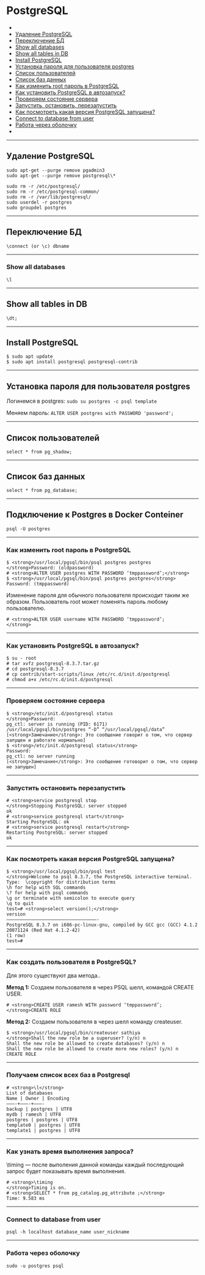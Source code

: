 # PostgreSQL

- [](#)
- [Удаление PostgreSQL](#Удаление-PostgreSQL)
- [Переключение БД](#Переключение-БД)
- [Show all databases](#Show-all-databases)
- [Show all tables in DB](#Show-all-tables-in-DB)
- [Install PostgreSQL](#Install-PostgreSQL)
- [Установка пароля для пользователя postgres](#Установка-пароля-для-пользователя-postgres)
- [Список пользователей](#Список-пользователей)
- [Список баз данных](#Список-баз-данных)
- [Как изменить root пароль в PostgreSQL](#Как-изменить-root-пароль-в-PostgreSQL)
- [Как установить PostgreSQL в автозапуск?](#Как-установить-PostgreSQL-в-автозапуск?)
- [Проверяем состояние сервера](#Проверяем-состояние-сервера)
- [Запустить, остановить, перезапустить](#Запустить-остановить-перезапустить)
- [Как посмотреть какая версия PostgreSQL запущена?](#Как-посмотреть-какая-версия-PostgreSQL-запущена?)
- [Connect to database from user](#Connect-to-database-from-user)
- [Работа через оболочку](#Работа-через-оболочку)
- [](#)

---

## Удаление PostgreSQL
```
sudo apt-get --purge remove pgadmin3
sudo apt-get --purge remove postgresql\*

sudo rm -r /etc/postgresql/
sudo rm -r /etc/postgresql-common/
sudo rm -r /var/lib/postgresql/
sudo userdel -r postgres
sudo groupdel postgres
```

---

## Переключение БД
```
\connect (or \c) dbname
```

---  

### Show all databases
```
\l
```

--- 

## Show all tables in DB
```
\dt;
```

---   

## Install PostgreSQL
```
$ sudo apt update
$ sudo apt install postgresql postgresql-contrib
```

---

## Установка пароля для пользователя postgres
Логинемся в postgres:
```sudo su postgres -c psql template```

Меняем пароль:
```ALTER USER postgres with PASSWORD 'password';```

---

## Список пользователей
```
select * from pg_shadow;
```

---

   
## Список баз данных
```
select * from pg_database;
```

---

## Подключение к Postgres в Docker Conteiner
```
psql -U postgres
```

---

### Как изменить root пароль в PostgreSQL
```
$ <strong>/usr/local/pgsql/bin/psql postgres postgres
</strong>Password: (oldpassword)
# <strong>ALTER USER postgres WITH PASSWORD ‘tmppassword’;</strong>
$ <strong>/usr/local/pgsql/bin/psql postgres postgres</strong>
Password: (tmppassword)
```

Изменение пароля для обычного пользователя происходит таким же образом. Пользователь root может поменять пароль любому пользователю.
```
# <strong>ALTER USER username WITH PASSWORD ‘tmppassword’;
</strong>
```

---

### Как установить PostgreSQL в автозапуск?
```
$ su - root
# tar xvfz postgresql-8.3.7.tar.gz
# cd postgresql-8.3.7
# cp contrib/start-scripts/linux /etc/rc.d/init.d/postgresql
# chmod a+x /etc/rc.d/init.d/postgresql
```

---

### Проверяем состояние сервера
```
$ <strong>/etc/init.d/postgresql status
</strong>Password:
pg_ctl: server is running (PID: 6171)
/usr/local/pgsql/bin/postgres “-D” “/usr/local/pgsql/data”
[<strong>Замечание</strong>: Это сообщение говорит о том, что сервер запущен и работате нормально]
$ <strong>/etc/init.d/postgresql status</strong>
Password:
pg_ctl: no server running
[<strong>Замечание</strong>: Это сообщение готоворит о том, что сервер не запущен]
```

---

### Запустить остановить перезапустить
```
# <strong>service postgresql stop
</strong>Stopping PostgreSQL: server stopped
ok
# <strong>service postgresql start</strong>
Starting PostgreSQL: ok
# <strong>service postgresql restart</strong>
Restarting PostgreSQL: server stopped
ok
```

---
 
### Как посмотреть какая версия PostgreSQL запущена?
```
$ <strong>/usr/local/pgsql/bin/psql test
</strong>Welcome to psql 8.3.7, the PostgreSQL interactive terminal.
Type:  \copyright for distribution terms
\h for help with SQL commands
\? for help with psql commands
\g or terminate with semicolon to execute query
\q to quit
test=# <strong>select version();</strong>
version
—————————————————————————————————-
PostgreSQL 8.3.7 on i686-pc-linux-gnu, compiled by GCC gcc (GCC) 4.1.2 20071124 (Red Hat 4.1.2-42)
(1 row)
test=#
```

---

### Как создать пользователя в PostgreSQL?
Для этого существуют два метода..

__Метод 1:__ Создаем пользователя в через PSQL шелл, командой CREATE USER.  

```
# <strong>CREATE USER ramesh WITH password ‘tmppassword’;
</strong>CREATE ROLE
```

__Метод 2:__ Создаем пользователя в через шелл команду createuser.  

```
$ <strong>/usr/local/pgsql/bin/createuser sathiya
</strong>Shall the new role be a superuser? (y/n) n
Shall the new role be allowed to create databases? (y/n) n
Shall the new role be allowed to create more new roles? (y/n) n
CREATE ROLE
```

---

### Получаем список всех баз в Postgresql
```
# <strong>\l</strong> 
List of databases
Name | Owner | Encoding
———-+———-+———-
backup | postgres | UTF8
mydb | ramesh | UTF8
postgres | postgres | UTF8
template0 | postgres | UTF8
template1 | postgres | UTF8
```

--- 

### Как узнать время выполнения запроса?

\timing — после выполения данной команды каждый последующий запрос будет показывать время выполнения.

```
# <strong>\timing
</strong>Timing is on.
# <strong>SELECT * from pg_catalog.pg_attribute ;</strong>
Time: 9.583 ms
```

---

### Connect to database from user
```
psql -h localhost database_name user_nickname
```

---

### Работа через оболочку
```
sudo -u postgres psql
```



























